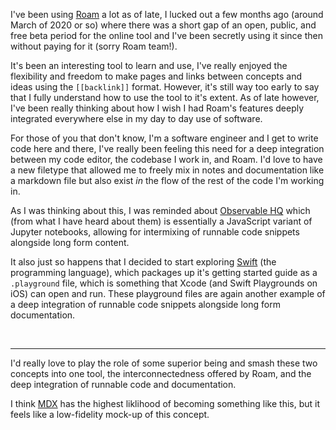 I've been using [Roam](roamresearch.com) a lot as of late, I lucked out a few
months ago (around March of 2020 or so) where there was a short gap of an open,
public, and free beta period for the online tool and I've been secretly using it
since then without paying for it (sorry Roam team!).

It's been an interesting tool to learn and use, I've really enjoyed the
flexibility and freedom to make pages and links between concepts and ideas using
the `[[backlink]]` format. However, it's still way too early to say that I fully
understand how to use the tool to it's extent. As of late however, I've been
really thinking about how I wish I had Roam's features deeply integrated
everywhere else in my day to day use of software.

For those of you that don't know, I'm a software engineer and I get to write
code here and there, I've really been feeling this need for a deep integration
between my code editor, the codebase I work in, and Roam. I'd love to have a new
filetype that allowed me to freely mix in notes and documentation like a
markdown file but also exist _in_ the flow of the rest of the code I'm working
in.

As I was thinking about this, I was reminded about
[Observable HQ](https://observablehq.com/) which (from what I have heard about
them) is essentially a JavaScript variant of Jupyter notebooks, allowing for
intermixing of runnable code snippets alongside long form content.

It also just so happens that I decided to start exploring
[Swift](https://swift.org/) (the programming language), which packages up it's
getting started guide as a `.playground` file, which is something that Xcode
(and Swift Playgrounds on iOS) can open and run. These playground files are
again another example of a deep integration of runnable code snippets alongside
long form documentation.

<br />

---

I'd really love to play the role of some superior being and smash these two
concepts into one tool, the interconnectedness offered by Roam, and the deep
integration of runnable code and documentation.

I think [MDX](mdxjs.com) has the highest liklihood of becoming something like
this, but it feels like a low-fidelity mock-up of this concept.
